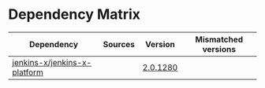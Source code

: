 # Dependency Matrix

Dependency | Sources | Version | Mismatched versions
---------- | ------- | ------- | -------------------
[jenkins-x/jenkins-x-platform](https://github.com/jenkins-x/jenkins-x-platform.git) |  | [2.0.1280](https://github.com/jenkins-x/jenkins-x-platform/releases/tag/v2.0.1280) | 
